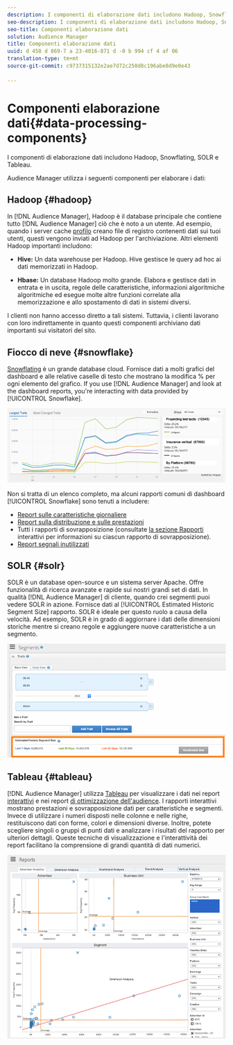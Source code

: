 ```yaml
---
description: I componenti di elaborazione dati includono Hadoop, Snowflating, SOLR e Tableau.
seo-description: I componenti di elaborazione dati includono Hadoop, Snowflating, SOLR e Tableau.
seo-title: Componenti elaborazione dati
solution: Audience Manager
title: Componenti elaborazione dati
uuid: d 458 d 869-7 a 23-4016-871 d -0 b 994 cf 4 af 06
translation-type: tm+mt
source-git-commit: c9737315132e2ae7d72c250d8c196abe8d9e0e43

---
```



# Componenti elaborazione dati{#data-processing-components}

I componenti di elaborazione dati includono Hadoop, Snowflating, SOLR e Tableau.

<!-- 

c_comproc.xml

 -->

Audience Manager utilizza i seguenti componenti per elaborare i dati:

## Hadoop {#hadoop}

In [!DNL Audience Manager], Hadoop è il database principale che contiene tutto [!DNL Audience Manager] ciò che è noto a un utente. Ad esempio, quando i server cache [profilo](../../reference/system-components/components-data-collection.md) creano file di registro contenenti dati sui tuoi utenti, questi vengono inviati ad Hadoop per l&#39;archiviazione. Altri elementi Hadoop importanti includono:

* **Hive:** Un data warehouse per Hadoop. Hive gestisce le query ad hoc ai dati memorizzati in Hadoop.

* **Hbase:** Un database Hadoop molto grande. Elabora e gestisce dati in entrata e in uscita, regole delle caratteristiche, informazioni algoritmiche algoritmiche ed esegue molte altre funzioni correlate alla memorizzazione e allo spostamento di dati in sistemi diversi.

I clienti non hanno accesso diretto a tali sistemi. Tuttavia, i clienti lavorano con loro indirettamente in quanto questi componenti archiviano dati importanti sui visitatori del sito.

## Fiocco di neve {#snowflake}

[Snowflating](https://www.snowflake.net/) è un grande database cloud. Fornisce dati a molti grafici del dashboard e alle relative caselle di testo che mostrano la modifica % per ogni elemento del grafico. If you use [!DNL Audience Manager] and look at the dashboard reports, you&#39;re interacting with data provided by [!UICONTROL Snowflake].



![](assets/dashboardreport.png)

Non si tratta di un elenco completo, ma alcuni rapporti comuni di dashboard [!UICONTROL Snowflake] sono tenuti a includere:

* [Report sulle caratteristiche giornaliere](/help/using/reporting/audience-optimization-reports/daily-trait-variation-report.md)
* [Report sulla distribuzione e sulle prestazioni](/help/using/reporting/dynamic-reports/delivery-performance-report.md)
* Tutti i rapporti di sovrapposizione (consultate [la sezione Rapporti](/help/using/reporting/dynamic-reports/dynamic-reports.md) interattivi per informazioni su ciascun rapporto di sovrapposizione).
* [Report segnali inutilizzati](/help/using/reporting/dynamic-reports/unused-signals.md)

## SOLR {#solr}

SOLR è un database open-source e un sistema server Apache. Offre funzionalità di ricerca avanzate e rapide sui nostri grandi set di dati. In qualità [!DNL Audience Manager] di cliente, quando crei segmenti puoi vedere SOLR in azione. Fornisce dati al [!UICONTROL Estimated Historic Segment Size] rapporto. SOLR è ideale per questo ruolo a causa della velocità. Ad esempio, SOLR è in grado di aggiornare i dati delle dimensioni storiche mentre si creano regole e aggiungere nuove caratteristiche a un segmento.



![](assets/audsize.png)

## Tableau {#tableau}

[!DNL Audience Manager] utilizza [Tableau](https://www.tableausoftware.com/) per visualizzare i dati nei report [interattivi](../../reporting/dynamic-reports/dynamic-reports.md#interactive-and-overlap-reports) e nei report [di ottimizzazione dell&#39;audience](../../reporting/audience-optimization-reports/audience-optimization-reports.md). I rapporti interattivi mostrano prestazioni e sovrapposizione dati per caratteristiche e segmenti. Invece di utilizzare i numeri disposti nelle colonne e nelle righe, restituiscono dati con forme, colori e dimensioni diverse. Inoltre, potete scegliere singoli o gruppi di punti dati e analizzare i risultati del rapporto per ulteriori dettagli. Queste tecniche di visualizzazione e l&#39;interattività dei report facilitano la comprensione di grandi quantità di dati numerici.



![](assets/advertiser_analytics.png)

